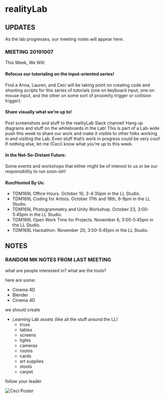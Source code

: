 
# realityLab


## UPDATES
As the lab progresses, our meeting notes will appear here.

### MEETING 20191007


This Week, We Will:

#### Refocus our tutorialing on the input-oriented series!

Find a Anna, Lauren, and Ceci will be taking point on creating code and shooting scripts for this series of tutorials (one on keyboard input, one on mouse input, and the other on some sort of proximity trigger or collision trigger).

  

#### Share visually what we’re up to!

Post screenshots and stuff to the realityLab Slack channel! Hang up diagrams and stuff on the whiteboards in the Lab! This is part of a Lab-wide push this week to share our work and make it visible to other folks working in and visiting the Lab. Even stuff that’s work in progress could be very cool! If nothing else, let me (Ceci) know what you’re up to this week.

  

#### In the Not-So-Distant Future:

Some events and workshops that either might be of interest to us or be our responsibility to run soon-ish!

#### Run/Hosted By Us:
-   TDM169L Office Hours. October 10, 3-4:30pm in the LL Studio.
-   TDM169L Coding for Artists. October 17th and 18th, 6-9pm in the LL Studio.
-   TDM169L Photogrammetry and Unity Workshop. October 23, 3:00-5:45pm in the LL Studio.
-   TDM169L Open Work Time for Projects. November 6, 3:00-5:45pm in the LL Studio.
- TDM169L Hackathon. November 20, 3:00-5:45pm in the LL Studio.






## NOTES

### RANDOM MK NOTES FROM LAST MEETING

what are people interested in? what are the tools?

here are some:

 - Cinema 4D
 - Blender
 - Cinema 4D

we should create

 - Learning Lab assets (like all the stuff around the LL)
	 - truss
	 - tables
	 - screens
	 - lights
	 - cameras
	 - rooms
	 - cards
	 - art supplies
	 - stools
	 - carpet

follow your leader

![Ceci Poster](https://ll-summer-2019.s3.amazonaws.com/public/ceci-poster.jpg)


<!--stackedit_data:
eyJoaXN0b3J5IjpbMzUxODQyMjk5LC0xODY2MTc0NjYwLDEyNj
MyMjQ5MDBdfQ==
-->